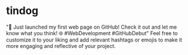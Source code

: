 # tindog
"🚀 Just launched my first web page on GitHub! Check it out and let me know what you think! 🌐 #WebDevelopment #GitHubDebut"  Feel free to customize it to your liking and add relevant hashtags or emojis to make it more engaging and reflective of your project.
